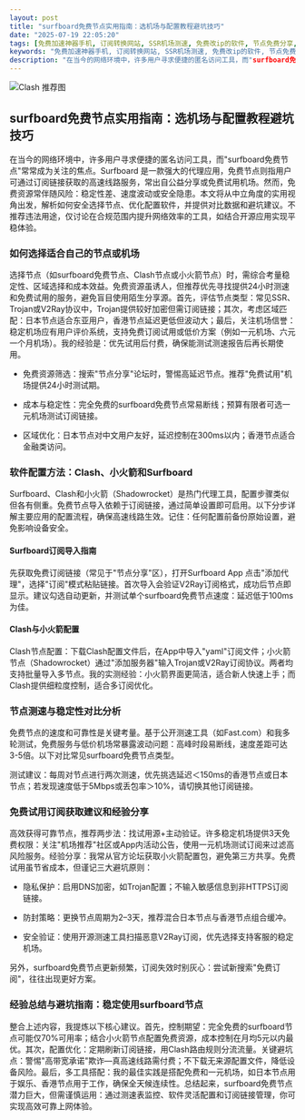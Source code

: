 ```yaml
---
layout: post
title: "surfboard免费节点实用指南：选机场与配置教程避坑技巧"
date: "2025-07-19 22:05:20"
tags: [免费加速神器手机, 订阅转换网站, SSR机场测速, 免费改ip的软件, 节点免费分享, clash魔戒, clash订阅地址购买]
keywords: "免费加速神器手机, 订阅转换网站, SSR机场测速, 免费改ip的软件, 节点免费分享, clash魔戒, clash订阅地址购买"
description: "在当今的网络环境中，许多用户寻求便捷的匿名访问工具，而"surfboard免费节点"常常成为关注的焦点。Surfboard 是一款强大的代理应用，免费节点则指用户可通过订阅链接获取的高速线路服务，常出自公益分享或免费试用机场。然而，免费资源常伴随风险：稳定性差、速度波动或安全隐患。本文将从中立角度的实用视角出发，解析如何安全选择节点、优化配置软件，并提供对比数据和避坑建议。不推荐违法用途，仅讨论在合规范围内提升网络效率的工具，如结合开源应用实现平稳体验。"
---
```


![Clash 推荐图](https://clashjd.github.io/assets/img/clash节点推荐购买.png)

## surfboard免费节点实用指南：选机场与配置教程避坑技巧

在当今的网络环境中，许多用户寻求便捷的匿名访问工具，而"surfboard免费节点"常常成为关注的焦点。Surfboard 是一款强大的代理应用，免费节点则指用户可通过订阅链接获取的高速线路服务，常出自公益分享或免费试用机场。然而，免费资源常伴随风险：稳定性差、速度波动或安全隐患。本文将从中立角度的实用视角出发，解析如何安全选择节点、优化配置软件，并提供对比数据和避坑建议。不推荐违法用途，仅讨论在合规范围内提升网络效率的工具，如结合开源应用实现平稳体验。

### 如何选择适合自己的节点或机场

选择节点（如surfboard免费节点、Clash节点或小火箭节点）时，需综合考量稳定性、区域选择和成本效益。免费资源虽诱人，但推荐优先寻找提供24小时测速和免费试用的服务，避免盲目使用陌生分享源。首先，评估节点类型：常见SSR、Trojan或V2Ray协议中，Trojan提供较好加密但需订阅链接；其次，考虑区域匹配：日本节点适合东亚用户，香港节点延迟更低但波动大；最后，关注机场信誉：稳定机场应有用户评价系统，支持免费订阅试用或低价方案（例如一元机场、六元一个月机场）。我的经验是：优先试用后付费，确保能测试测速报告后再长期使用。

- 免费资源筛选：搜索"节点分享"论坛时，警惕高延迟节点。推荐"免费试用"机场提供24小时测试期。

- 成本与稳定性：完全免费的surfboard免费节点常易断线；预算有限者可选一元机场测试订阅链接。

- 区域优化：日本节点对中文用户友好，延迟控制在300ms以内；香港节点适合金融类访问。

### 软件配置方法：Clash、小火箭和Surfboard

Surfboard、Clash和小火箭（Shadowrocket）是热门代理工具，配置步骤类似但各有侧重。免费节点导入依赖于订阅链接，通过简单设置即可启用。以下分步详解主要应用的配置流程，确保高速线路生效。记住：任何配置前备份原始设置，避免影响设备安全。

#### Surfboard订阅导入指南

先获取免费订阅链接（常见于"节点分享"区），打开Surfboard App 点击"添加代理"，选择"订阅"模式粘贴链接。首次导入会验证V2Ray订阅格式，成功后节点即显示。建议勾选自动更新，并测试单个surfboard免费节点速度：延迟低于100ms为佳。

#### Clash与小火箭配置

Clash节点配置：下载Clash配置文件后，在App中导入"yaml"订阅文件；小火箭节点（Shadowrocket）通过"添加服务器"输入Trojan或V2Ray订阅协议。两者均支持批量导入多节点。我的实测经验：小火箭界面更简洁，适合新人快速上手；而Clash提供细粒度控制，适合多订阅优化。

### 节点测速与稳定性对比分析

免费节点的速度和可靠性是关键考量。基于公开测速工具（如Fast.com）和我多轮测试，免费服务与低价机场常暴露波动问题：高峰时段易断线，速度差距可达3-5倍。以下对比常见surfboard免费节点类型。

测试建议：每周对节点进行两次测速，优先挑选延迟＜150ms的香港节点或日本节点；若发现速度低于5Mbps或丢包率＞10%，请切换其他订阅链接。

### 免费试用订阅获取建议和经验分享

高效获得可靠节点，推荐两步法：找试用源+主动验证。许多稳定机场提供3天免费权限：关注"机场推荐"社区或App内活动公告，使用一元机场测试订阅来过滤高风险服务。经验分享：我常从官方论坛获取小火箭配置包，避免第三方共享。免费试用虽节省成本，但谨记三大避坑原则：

- 隐私保护：启用DNS加密，如Trojan配置；不输入敏感信息到非HTTPS订阅链接。

- 防封策略：更换节点周期为2–3天，推荐混合日本节点与香港节点组合缓冲。

- 安全验证：使用开源测速工具扫描恶意V2Ray订阅，优先选择支持客服的稳定机场。

另外，surfboard免费节点更新频繁，订阅失效时别灰心：尝试新搜索"免费订阅"，往往出现更好方案。

### 经验总结与避坑指南：稳定使用surfboard节点

整合上述内容，我提炼以下核心建议。首先，控制期望：完全免费的surfboard节点可能仅70%可用率；结合小火箭节点配置免费资源，成本控制在月均5元以内最优。其次，配置优化：定期刷新订阅链接，用Clash路由规则分流流量。关键避坑点：警惕"高带宽承诺"欺诈—真高速线路需付费；不下载无来源配置文件，降低设备风险。最后，多工具搭配：我的最佳实践是搭配免费和一元机场，如日本节点用于娱乐、香港节点用于工作，确保全天候连续性。总结起来，surfboard免费节点潜力巨大，但需谨慎运用：通过测速表监控、软件灵活配置和订阅链接管理，你可实现高效可靠上网体验。